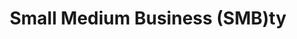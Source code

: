 ---
layout: planlist
title: Small Medium Business (SMB)ty
permalink: /business-applications/small-medium-business-smb/
includemethod: all
includeplans:
- smb
---